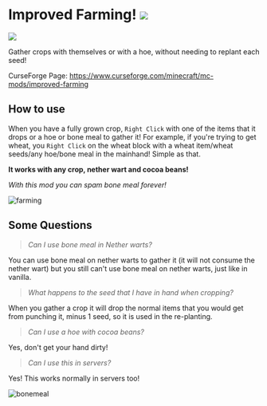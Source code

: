 # Improved Farming! ![](http://cf.way2muchnoise.eu/full_improved-farming_downloads.svg) 
![](http://cf.way2muchnoise.eu/versions/improved-farming.svg)

Gather crops with themselves or with a hoe, without needing to replant each seed!

CurseForge Page: https://www.curseforge.com/minecraft/mc-mods/improved-farming

## How to use
When you have a fully grown crop, `Right Click` with one of the items that it drops or a hoe or bone meal to gather it! For example, if you're trying to get wheat, you `Right Click` on the wheat block with a wheat item/wheat seeds/any hoe/bone meal in the mainhand! Simple as that.

__It works with any crop, nether wart and cocoa beans!__

_With this mod you can spam bone meal forever!_

![farming](https://user-images.githubusercontent.com/19254233/195892750-bf0c36a8-7e55-4177-a80f-c2fd46cfad14.gif)

## Some Questions

> *Can I use bone meal in Nether warts?*

You can use bone meal on nether warts to gather it (it will not consume the nether wart) but you still can't use bone meal on nether warts, just like in vanilla.

> *What happens to the seed that I have in hand when cropping?*

When you gather a crop it will drop the normal items that you would get from punching it, minus 1 seed, so it is used in the re-planting.

> *Can I use a hoe with cocoa beans?*

Yes, don't get your hand dirty!

> *Can I use this in servers?*

Yes! This works normally in servers too!

![bonemeal](https://user-images.githubusercontent.com/19254233/195892784-335912fe-3e43-46ed-8f03-d5db19042eeb.gif)
